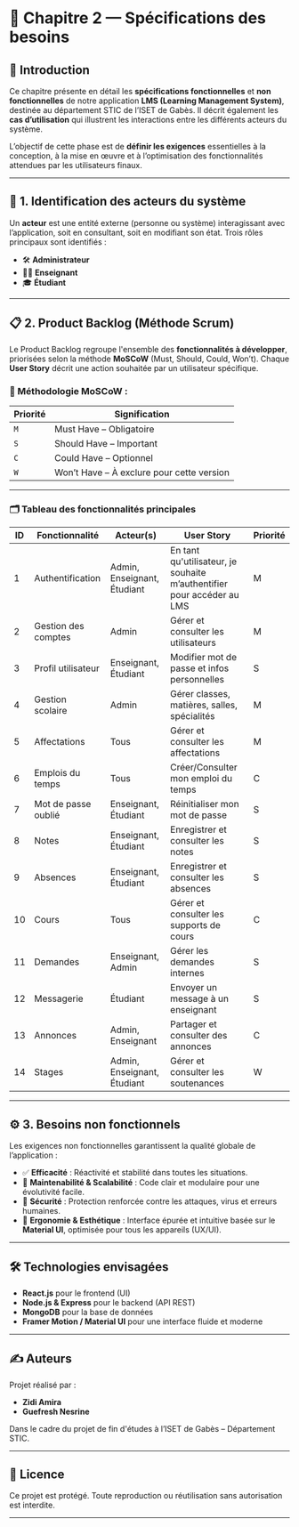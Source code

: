 # 📘 Chapitre 2 — Spécifications des besoins

## 🧩 Introduction

Ce chapitre présente en détail les **spécifications fonctionnelles** et **non fonctionnelles** de notre application **LMS (Learning Management System)**, destinée au département STIC de l’ISET de Gabès. Il décrit également les **cas d’utilisation** qui illustrent les interactions entre les différents acteurs du système.

L’objectif de cette phase est de **définir les exigences** essentielles à la conception, à la mise en œuvre et à l’optimisation des fonctionnalités attendues par les utilisateurs finaux.

---

## 👥 1. Identification des acteurs du système

Un **acteur** est une entité externe (personne ou système) interagissant avec l’application, soit en consultant, soit en modifiant son état. Trois rôles principaux sont identifiés :

- 🛠️ **Administrateur**
- 👨‍🏫 **Enseignant**
- 🎓 **Étudiant**

---

## 📋 2. Product Backlog (Méthode Scrum)

Le Product Backlog regroupe l'ensemble des **fonctionnalités à développer**, priorisées selon la méthode **MoSCoW** (Must, Should, Could, Won’t). Chaque **User Story** décrit une action souhaitée par un utilisateur spécifique.

### 📌 Méthodologie MoSCoW :
| Priorité | Signification |
|----------|----------------|
| `M` | Must Have – Obligatoire |
| `S` | Should Have – Important |
| `C` | Could Have – Optionnel |
| `W` | Won’t Have – À exclure pour cette version |

---

### 🗂️ Tableau des fonctionnalités principales

| ID | Fonctionnalité | Acteur(s) | User Story | Priorité |
|----|----------------|-----------|------------|----------|
| 1 | Authentification | Admin, Enseignant, Étudiant | En tant qu'utilisateur, je souhaite m’authentifier pour accéder au LMS | M |
| 2 | Gestion des comptes | Admin | Gérer et consulter les utilisateurs | M |
| 3 | Profil utilisateur | Enseignant, Étudiant | Modifier mot de passe et infos personnelles | S |
| 4 | Gestion scolaire | Admin | Gérer classes, matières, salles, spécialités | M |
| 5 | Affectations | Tous | Gérer et consulter les affectations | M |
| 6 | Emplois du temps | Tous | Créer/Consulter mon emploi du temps | C |
| 7 | Mot de passe oublié | Enseignant, Étudiant | Réinitialiser mon mot de passe | S |
| 8 | Notes | Enseignant, Étudiant | Enregistrer et consulter les notes | S |
| 9 | Absences | Enseignant, Étudiant | Enregistrer et consulter les absences | S |
| 10 | Cours | Tous | Gérer et consulter les supports de cours | C |
| 11 | Demandes | Enseignant, Admin | Gérer les demandes internes | S |
| 12 | Messagerie | Étudiant | Envoyer un message à un enseignant | S |
| 13 | Annonces | Admin, Enseignant | Partager et consulter des annonces | C |
| 14 | Stages | Admin, Enseignant, Étudiant | Gérer et consulter les soutenances | W |

---

## ⚙️ 3. Besoins non fonctionnels

Les exigences non fonctionnelles garantissent la qualité globale de l’application :

- ✅ **Efficacité** : Réactivité et stabilité dans toutes les situations.
- 🔧 **Maintenabilité & Scalabilité** : Code clair et modulaire pour une évolutivité facile.
- 🔐 **Sécurité** : Protection renforcée contre les attaques, virus et erreurs humaines.
- 🎨 **Ergonomie & Esthétique** : Interface épurée et intuitive basée sur le **Material UI**, optimisée pour tous les appareils (UX/UI).

---

## 🛠️ Technologies envisagées

- **React.js** pour le frontend (UI)
- **Node.js & Express** pour le backend (API REST)
- **MongoDB** pour la base de données
- **Framer Motion / Material UI** pour une interface fluide et moderne

---

## ✍️ Auteurs

Projet réalisé par :

- **Zidi Amira**
- **Guefresh Nesrine**

Dans le cadre du projet de fin d'études à l’ISET de Gabès – Département STIC.

---

## 📜 Licence

Ce projet est protégé. Toute reproduction ou réutilisation sans autorisation est interdite.

---

